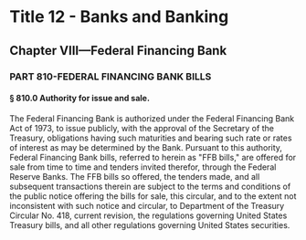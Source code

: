 
# Title 12 - Banks and Banking
## Chapter VIII—Federal Financing Bank
### PART 810-FEDERAL FINANCING BANK BILLS
#### § 810.0 Authority for issue and sale.

The Federal Financing Bank is authorized under the Federal Financing Bank Act of 1973, to issue publicly, with the approval of the Secretary of the Treasury, obligations having such maturities and bearing such rate or rates of interest as may be determined by the Bank. Pursuant to this authority, Federal Financing Bank bills, referred to herein as "FFB bills," are offered for sale from time to time and tenders invited therefor, through the Federal Reserve Banks. The FFB bills so offered, the tenders made, and all subsequent transactions therein are subject to the terms and conditions of the public notice offering the bills for sale, this circular, and to the extent not inconsistent with such notice and circular, to Department of the Treasury Circular No. 418, current revision, the regulations governing United States Treasury bills, and all other regulations governing United States securities.
